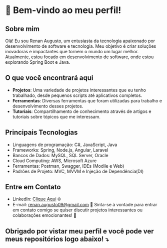 # 👋 Bem-vindo ao meu perfil!

## Sobre mim
Olá! Eu sou Renan Augusto, um entusiasta da tecnologia apaixonado por desenvolvimento de software e tecnologia. Meu objetivo é criar soluções inovadoras e impactantes que tornem o mundo um lugar melhor. Atualmente, estou focado em desenvolvimento de software, onde estou explorando Spring Boot e Java.

## O que você encontrará aqui
- **Projetos**: Uma variedade de projetos interessantes que eu tenho trabalhado, desde pequenos scripts até aplicativos completos.
- **Ferramentas**: Diversas ferramentas que foram utilizadas para trabalho e desenvolvimento desses projetos.
- **Tutoriais**: Compartilhamento de conhecimento através de artigos e tutoriais sobre tópicos que me interessam.

## Principais Tecnologias
- Linguagens de programação: C#, JavaScript, Java
- Frameworks: Spring, Node.js, Angular, Laravel
- Bancos de Dados: MySQL, SQL Server, Oracle
- Cloud Computing: AWS, Microsoft Azure
- Ferramentas: Postman, Swagger, IDEs (Modile e Web)
- Padrões de Projeto: MVC, MVVM e Injeção de Dependência(DI)

## Entre em Contato
- LinkedIn: [Clique Aqui](https://www.linkedin.com/in/renan-augusto-da-silva/) 🌐
- E-mail: renan.augusto09@gmail.com 📧
Sinta-se à vontade para entrar em contato comigo se quiser discutir projetos interessantes ou colaborações emocionantes! 🤝

## Obrigado por vistar meu perfil e você pode ver meus repositórios logo abaixo! ⤵
